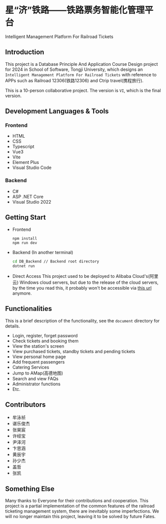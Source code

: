 # 星“济”铁路——铁路票务智能化管理平台

Intelligent Management Platform For Railroad Tickets

## Introduction

This project is a Database Principle And Application Course Design project for 2024 in School of Software, Tongji University, which designs an `Intelligent Management Platform For Railroad Tickets` with reference to APPs such as Railroad 12306(铁路12306) and Ctrip travel(携程旅行).

This is a 10-person collaborative project. The version is `VI`, which is the final version.

## Development Languages & Tools

### Frontend

- HTML
- CSS
- Typescript
- Vue3
- Vite
- Element Plus
- Visual Studio Code

### Backend

- C#
- ASP .NET Core
- Visual Studio 2022

## Getting Start

- Frontend

  ```bash
  npm install
  npm run dev
  ```

- Backend (In another terminal)

  ```bash
  cd DB_Backend // Backend root directory
  dotnet run
  ```

- Direct Access
  This project used to be deployed to Alibaba Cloud's(阿里云) Windows cloud servers, but due to the release of the cloud servers, by the time you read this, it probably won't be accessible via <a href="http://47.100.21.14:18080/" target="_blank" rel="noopener noreferrer">this url</a> anymore.

## Functionalities

This is a brief description of the functionality, see the `document` directory for details.

- Login, register, forget password
- Check tickets and booking them
- View the station's screen
- View purchased tickets, standby tickets and pending tickets
- View personal home page
- Add frequent passengers
- Catering Services
- Jump to AMap(高德地图)
- Search and view FAQs
- Administrator functions
- Etc.

## Contributors

- 牟泳祯
- 谌乐俊杰
- 张昊宸
- 许经宝
- 尹泽河
- 卞思涵
- 黄辰宇
- 孙少杰
- 盖哲
- 张凯

## Something Else

Many thanks to Everyone for their contributions and cooperation.
This project is a partial implementation of the common features of the railroad ticketing management system, there are inevitably some imperfections. We will no longer maintain this project, leaving it to be solved by future Fates.

